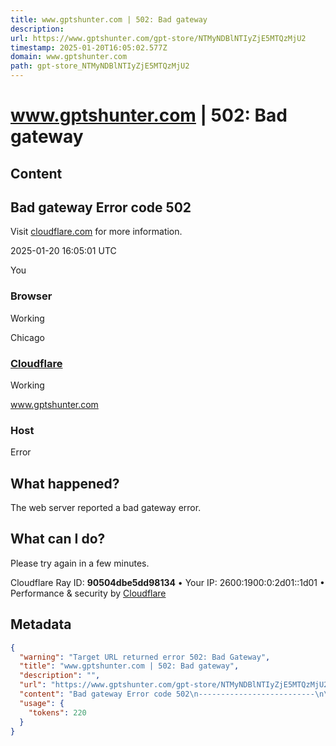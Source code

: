 ```yaml
---
title: www.gptshunter.com | 502: Bad gateway
description: 
url: https://www.gptshunter.com/gpt-store/NTMyNDBlNTIyZjE5MTQzMjU2
timestamp: 2025-01-20T16:05:02.577Z
domain: www.gptshunter.com
path: gpt-store_NTMyNDBlNTIyZjE5MTQzMjU2
---
```


# www.gptshunter.com | 502: Bad gateway



## Content

Bad gateway Error code 502
--------------------------

Visit [cloudflare.com](https://www.cloudflare.com/5xx-error-landing?utm_source=errorcode_502&utm_campaign=www.gptshunter.com) for more information.

2025-01-20 16:05:01 UTC

You

### Browser

Working

Chicago

### [Cloudflare](https://www.cloudflare.com/5xx-error-landing?utm_source=errorcode_502&utm_campaign=www.gptshunter.com)

Working

www.gptshunter.com

### Host

Error

What happened?
--------------

The web server reported a bad gateway error.

What can I do?
--------------

Please try again in a few minutes.

Cloudflare Ray ID: **90504dbe5dd98134** • Your IP: 2600:1900:0:2d01::1d01 • Performance & security by [Cloudflare](https://www.cloudflare.com/5xx-error-landing?utm_source=errorcode_502&utm_campaign=www.gptshunter.com)

## Metadata

```json
{
  "warning": "Target URL returned error 502: Bad Gateway",
  "title": "www.gptshunter.com | 502: Bad gateway",
  "description": "",
  "url": "https://www.gptshunter.com/gpt-store/NTMyNDBlNTIyZjE5MTQzMjU2",
  "content": "Bad gateway Error code 502\n--------------------------\n\nVisit [cloudflare.com](https://www.cloudflare.com/5xx-error-landing?utm_source=errorcode_502&utm_campaign=www.gptshunter.com) for more information.\n\n2025-01-20 16:05:01 UTC\n\nYou\n\n### Browser\n\nWorking\n\nChicago\n\n### [Cloudflare](https://www.cloudflare.com/5xx-error-landing?utm_source=errorcode_502&utm_campaign=www.gptshunter.com)\n\nWorking\n\nwww.gptshunter.com\n\n### Host\n\nError\n\nWhat happened?\n--------------\n\nThe web server reported a bad gateway error.\n\nWhat can I do?\n--------------\n\nPlease try again in a few minutes.\n\nCloudflare Ray ID: **90504dbe5dd98134** • Your IP: 2600:1900:0:2d01::1d01 • Performance & security by [Cloudflare](https://www.cloudflare.com/5xx-error-landing?utm_source=errorcode_502&utm_campaign=www.gptshunter.com)",
  "usage": {
    "tokens": 220
  }
}
```
